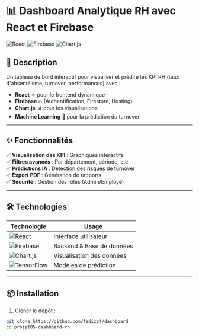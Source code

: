# 📊  Dashboard Analytique RH avec React et Firebase  

![React](https://img.shields.io/badge/React-20232A?style=for-the-badge&logo=react&logoColor=61DAFB)
![Firebase](https://img.shields.io/badge/Firebase-FFCA28?style=for-the-badge&logo=firebase&logoColor=black)
![Chart.js](https://img.shields.io/badge/Chart.js-FF6384?style=for-the-badge&logo=chartdotjs&logoColor=white)

## 🚀 Description  
Un tableau de bord interactif pour visualiser et prédire les KPI RH (taux d'absentéisme, turnover, performances) avec :  
- **React** ⚛️ pour le frontend dynamique  
- **Firebase** 🔥 (Authentification, Firestore, Hosting)  
- **Chart.js** 📊 pour les visualisations  
- **Machine Learning** 🤖 pour la prédiction du turnover  

---

## ✨ Fonctionnalités  
✅ **Visualisation des KPI** : Graphiques interactifs  
✅ **Filtres avancés** : Par département, période, etc.  
✅ **Prédictions IA** : Détection des risques de turnover  
✅ **Export PDF** : Génération de rapports  
✅ **Sécurité** : Gestion des rôles (Admin/Employé)  

---

## 🛠️ Technologies  
| Technologie | Usage |
|-------------|-------|
| ![React](https://img.shields.io/badge/-React-61DAFB?logo=react&logoColor=white) | Interface utilisateur |
| ![Firebase](https://img.shields.io/badge/-Firebase-FFCA28?logo=firebase&logoColor=black) | Backend & Base de données |
| ![Chart.js](https://img.shields.io/badge/-Chart.js-FF6384?logo=chartdotjs&logoColor=white) | Visualisation des données |
| ![TensorFlow](https://img.shields.io/badge/-TensorFlow-FF6F00?logo=tensorflow&logoColor=white) | Modèles de prédiction |

---

## 📦 Installation  
1. Cloner le dépôt :
```bash
git clone https://github.com/fedizz4/dashboard
cd projet05-dashboard-rh

